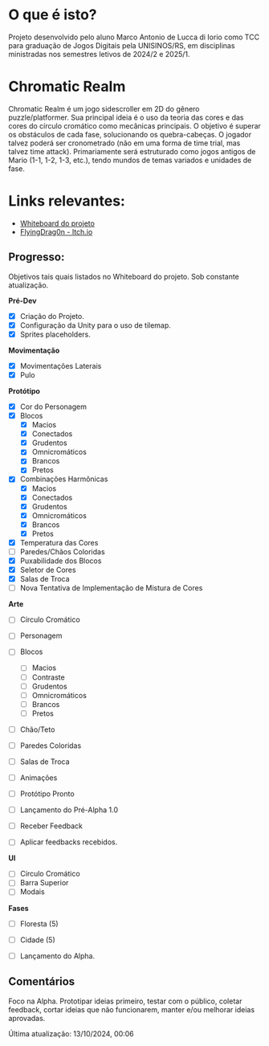 # O que é isto?
Projeto desenvolvido pelo aluno Marco Antonio de Lucca di Iorio como TCC para graduação de Jogos Digitais pela UNISINOS/RS, em disciplinas ministradas nos semestres letivos de 2024/2 e 2025/1.

# Chromatic Realm
Chromatic Realm é um jogo sidescroller em 2D do gênero puzzle/platformer. Sua principal ideia é o uso da teoria das cores e das cores do círculo cromático como mecânicas principais.
O objetivo é superar os obstáculos de cada fase, solucionando os quebra-cabeças. O jogador talvez poderá ser cronometrado (não em uma forma de time trial, mas talvez time attack).
Primariamente será estruturado como jogos antigos de Mario (1-1, 1-2, 1-3, etc.), tendo mundos de temas variados e unidades de fase.

# Links relevantes:
- [Whiteboard do projeto](https://miro.com/app/board/uXjVKisdaaU=/)
- [FlyingDrag0n - Itch.io](https://flyingdrag0n.itch.io)

## Progresso:
Objetivos tais quais listados no Whiteboard do projeto. Sob constante atualização.

**Pré-Dev**
- [x] Criação do Projeto.
- [x] Configuração da Unity para o uso de tilemap.
- [x] Sprites placeholders.

**Movimentação**
- [x] Movimentações Laterais
- [x] Pulo

**Protótipo**
- [x] Cor do Personagem
- [x] Blocos
  - [x] Macios
  - [x] Conectados
  - [x] Grudentos
  - [x] Omnicromáticos
  - [x] Brancos
  - [x] Pretos
- [x] Combinações Harmônicas
  - [x] Macios
  - [x] Conectados
  - [x] Grudentos
  - [x] Omnicromáticos
  - [x] Brancos
  - [x] Pretos
- [x] Temperatura das Cores
- [ ] Paredes/Chãos Coloridas
- [x] Puxabilidade dos Blocos
- [x] Seletor de Cores
- [x] Salas de Troca
- [ ] Nova Tentativa de Implementação de Mistura de Cores

**Arte**
- [ ] Círculo Cromático
- [ ] Personagem
- [ ] Blocos
  - [ ] Macios
  - [ ] Contraste
  - [ ] Grudentos
  - [ ] Omnicromáticos
  - [ ] Brancos
  - [ ] Pretos
- [ ] Chão/Teto
- [ ] Paredes Coloridas
- [ ] Salas de Troca
- [ ] Animações

- [ ] Protótipo Pronto
- [ ] Lançamento do Pré-Alpha 1.0
- [ ] Receber Feedback
- [ ] Aplicar feedbacks recebidos.

**UI**
- [ ] Círculo Cromático
- [ ] Barra Superior
- [ ] Modais

 **Fases**
- [ ] Floresta (5)
- [ ] Cidade (5)

- [ ] Lançamento do Alpha.

## Comentários
Foco na Alpha. Prototipar ideias primeiro, testar com o público, coletar feedback, cortar ideias que não funcionarem, manter e/ou melhorar ideias aprovadas.

Última atualização: 13/10/2024, 00:06
